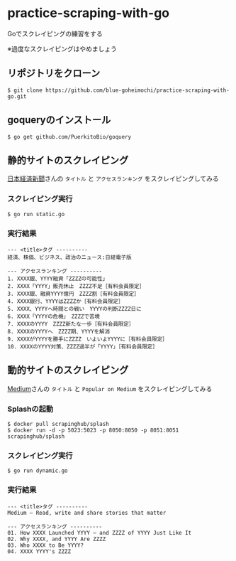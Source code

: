 # practice-scraping-with-go

Goでスクレイピングの練習をする

※過度なスクレイピングはやめましょう

## リポジトリをクローン

```
$ git clone https://github.com/blue-goheimochi/practice-scraping-with-go.git
```

## goqueryのインストール

```
$ go get github.com/PuerkitoBio/goquery
```

## 静的サイトのスクレイピング

[日本経済新聞](https://www.nikkei.com/)さんの `タイトル` と `アクセスランキング` をスクレイピングしてみる

### スクレイピング実行

```
$ go run static.go
```

### 実行結果

```
--- <title>タグ ----------
経済、株価、ビジネス、政治のニュース:日経電子版

--- アクセスランキング ----------
1. XXXX銀、YYYY融資「ZZZZの可能性」
2. XXXX「YYYY」販売休止　ZZZZ不足［有料会員限定］
3. XXXX銀、融資YYYY億円　ZZZZ割［有料会員限定］
4. XXXX銀行、YYYYはZZZZか［有料会員限定］
5. XXXX、YYYYへ時間との戦い　YYYYの判断ZZZZ日に
6. XXXX「YYYYの危機」　ZZZZで苦境
7. XXXXのYYYY　ZZZZ新たな一歩［有料会員限定］
8. XXXXのYYYYへ　ZZZZ期、YYYYを解消
9. XXXXがYYYYを勝手にZZZZ　いよいよYYYYに［有料会員限定］
10. XXXXのYYYY対策、ZZZZ過半が「YYYY」［有料会員限定］
```

## 動的サイトのスクレイピング

[Medium](https://medium.com/)さんの `タイトル` と `Popular on Medium` をスクレイピングしてみる

### Splashの起動

```
$ docker pull scrapinghub/splash
$ docker run -d -p 5023:5023 -p 8050:8050 -p 8051:8051 scrapinghub/splash
```

### スクレイピング実行

```
$ go run dynamic.go
```

### 実行結果

```
--- <title>タグ ----------
Medium – Read, write and share stories that matter

--- アクセスランキング ----------
01. How XXXX Launched YYYY — and ZZZZ of YYYY Just Like It
02. Why XXXX, and YYYY Are ZZZZ
03. Who XXXX to Be YYYY?
04. XXXX YYYY's ZZZZ
```